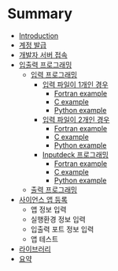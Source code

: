 # Summary

* [Introduction](README.md)
* [계정 발급](developer_account/developer_account.md)
* [개발자 서버 접속](bulb_server/bulb_server.md)
* [입출력 프로그래밍](edison_programing.md)
   * [입력 프로그래밍](input/inputprogram.md)
       * [입력 파일이 1개인 경우](input/case1.md)
           * [Fortran example](input/input_fortran.md)
           * [C example](input/input_c.md)
           * [Python example](input/python_example.md)
       * [입력 파일이 2개인 경우](input/case2.md)
           * [Fortran example](input/case2_fortran.md)
           * [C example](input/c_example.md)
           * [Python example](input/python_example2.md)
       * [Inputdeck 프로그래밍](input/case3.md)
           * [Fortran example](input/inputdeckfortran.md)
           * [C example](input/inputdeck_c.md)
           * [Python example](input/python_example3.md)
   * [출력 프로그래밍](output/output.md)
* [사이언스 앱 등록](meta_data/app_register.md)
   * 앱 정보 입력
   * 실행환경 정보 입력
   * 입출력 포트 정보 입력
   * 앱 테스트
* [라이브러리](lib.md)
* [요약](SUMMARY.md)

